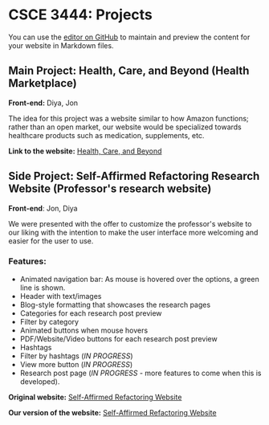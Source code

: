 # CSCE 3444: Projects

You can use the [editor on GitHub](https://github.com/jonniedd/jonniedd.github.io/edit/main/index.md) to maintain and preview the content for your website in Markdown files.

## Main Project: Health, Care, and Beyond (Health Marketplace)

**Front-end:** Diya, Jon

The idea for this project was a website similar to how Amazon functions; rather than an open market, our website would be specialized towards healthcare products such as medication, supplements, etc. 

**Link to the website:** [Health, Care, and Beyond](https://jonniedd.github.io/health-marketplace/home.html)

## Side Project: Self-Affirmed Refactoring Research Website (Professor's research website)

**Front-end**: Jon, Diya

We were presented with the offer to customize the professor's website to our liking with the intention to make the user interface more welcoming and easier for the user to use. 

### Features:

- Animated navigation bar: As mouse is hovered over the options, a green line is shown.
- Header with text/images
- Blog-style formatting that showcases the research pages
- Categories for each research post preview
- Filter by category
- Animated buttons when mouse hovers
- PDF/Website/Video buttons for each research post preview
- Hashtags
- Filter by hashtags (_IN PROGRESS_)
- View more button (_IN PROGRESS_)
- Research post page (_IN PROGRESS_ - more features to come when this is developed).

**Original website:** [Self-Affirmed Refactoring Website](https://jonniedd.github.io/research-website/old/oldindex.html)

**Our version of the website:** [Self-Affirmed Refactoring Website](https://jonniedd.github.io/research-website/index.html)

<!--
```markdown
Syntax highlighted code block

# Header 1
## Header 2
### Header 3

- Bulleted
- List

1. Numbered
2. List

**Bold** and _Italic_ and `Code` text

[Link](url) and ![Image](src)
```

For more details see [Basic writing and formatting syntax](https://docs.github.com/en/github/writing-on-github/getting-started-with-writing-and-formatting-on-github/basic-writing-and-formatting-syntax).

### Support or Contact

Having trouble with Pages? Check out our [documentation](https://docs.github.com/categories/github-pages-basics/) or [contact support](https://support.github.com/contact) and we’ll help you sort it out.

--->

